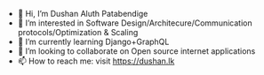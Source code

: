- 👋 Hi, I’m Dushan Aluth Patabendige
- 👀 I’m interested in Software Design/Architecure/Communication protocols/Optimization & Scaling
- 🌱 I’m currently learning Django+GraphQL
- 💞️ I’m looking to collaborate on Open source internet applications
- 📫 How to reach me: visit https://dushan.lk

<!---
dushanlk/dushanlk is a ✨ special ✨ repository because its `README.md` (this file) appears on your GitHub profile.
You can click the Preview link to take a look at your changes.
--->
